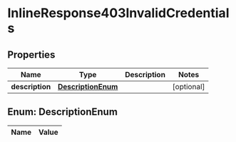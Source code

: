 

# InlineResponse403InvalidCredentials

## Properties

Name | Type | Description | Notes
------------ | ------------- | ------------- | -------------
**description** | [**DescriptionEnum**](#DescriptionEnum) |  |  [optional]


## Enum: DescriptionEnum

Name | Value
---- | -----




